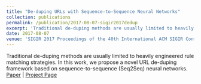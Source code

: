 ```yaml
---
title: "De-duping URLs with Sequence-to-Sequence Neural Networks"
collection: publications
permalink: /publication/2017-08-07-sigir2017dedup
excerpt: 'Traditional de-duping methods are usually limited to heavily engineered rule matching strategies. In this work, we propose a novel URL de-duping framework based on sequence-to-sequence (Seq2Seq) neural networks. A'
date: 2017-08-07
venue: 'SIGIR 2017 Proceedings of the 40th International ACM SIGIR Conference on Research and Development in Information Retrieval'
---
```


Traditional de-duping methods are usually limited to heavily engineered rule matching strategies. In this work, we propose a novel URL de-duping framework based on sequence-to-sequence (Seq2Seq) neural networks. [Paper](https://hunterhector.github.io/files/papers/Xu,_Liu,_Callan_-_2017_-_Proceedings_of_the_40th_International_ACM_SIGIR_Conference_on_R.pdf) \| [Project Page](#)

